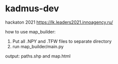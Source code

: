 # kadmus-dev
hackaton 2021 https://lk.leaders2021.innoagency.ru/

how to use map_builder:  
1. Put all .NPY and .TFW files to separate directory
2. run map_builder/main.py  

output: paths.shp and map.html
